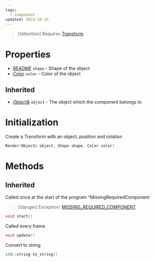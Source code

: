 ```yaml
---
tags:
  - component
updated: 2023-10-15
---
```


> [!attention] Requires [Transform](/Components/Transform)
# Properties
* *[README](Shape/README.md)* `shape` - Shape of the object
* *[Color](Color.md)* `color` - Color of the object

## Inherited
* *[Object&](Object)* `object` - The object which the component belongs to

# Initialization
Create a Transform with an object, position and rotation
```cpp
Render(Object& object, Shape shape, Color color)
```

# Methods

## Inherited
Called once at the start of the program ^MissingRequiredComponent
> [!danger] Exception: [MISSING_REQUIRED_COMPONENT](/Errors##Missing%20Required%20Component)
```cpp
void start()
```

Called every frame
```cpp
void update()
```

Convert to string
```cpp
std::string to_string()
```